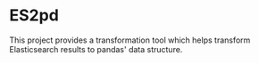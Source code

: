 # ES2pd
This project provides a transformation tool which helps transform Elasticsearch results to pandas' data structure.

